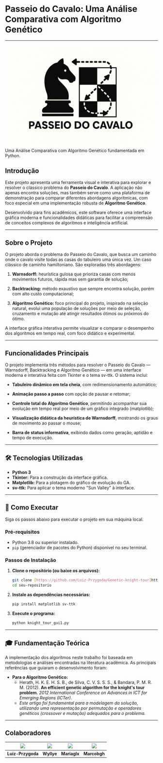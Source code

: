 # Passeio do Cavalo: Uma Análise Comparativa com Algoritmo Genético
---
![Logo do projeto](https://github.com/Luiz-Przygoda/Genetic-knight-tour/blob/main/imgs/knights%20tour%20logo.png)
Uma Análise Comparativa com Algoritmo Genético fundamentada em Python.

## Introdução

Este projeto apresenta uma ferramenta visual e interativa para explorar e resolver o clássico problema do **Passeio do Cavalo**. A aplicação não apenas encontra soluções, mas também serve como uma plataforma de demonstração para comparar diferentes abordagens algorítmicas, com foco especial em uma implementação robusta de **Algoritmo Genético**.

Desenvolvido para fins acadêmicos, este software oferece uma interface gráfica moderna e funcionalidades didáticas para facilitar a compreensão de conceitos complexos de algoritmos e inteligência artificial.

---

## Sobre o Projeto

O projeto aborda o problema do Passeio do Cavalo, que busca um caminho onde o cavalo visite todas as casas do tabuleiro uma única vez. Um caso clássico de caminho hamiltoniano.
São exploradas três abordagens:

1. **Warnsdorff:** heurística gulosa que prioriza casas com menos movimentos futuros, rápida mas sem garantia de solução;

2. **Backtracking:** método exaustivo que sempre encontra solução, porém com alto custo computacional;

3. **Algoritmo Genético:** foco principal do projeto, inspirado na seleção natural, evolui uma população de soluções por meio de seleção, cruzamento e mutação até atingir resultados ótimos ou próximos do ótimo.

A interface gráfica interativa permite visualizar e comparar o desempenho dos algoritmos em tempo real, com foco didático e experimental.

---

## Funcionalidades Principais

O projeto implementa três métodos para resolver o Passeio do Cavalo — Warnsdorff, Backtracking e Algoritmo Genético — em uma interface moderna e interativa feita com Tkinter e o tema sv-ttk.
O sistema inclui:

* **Tabuleiro dinâmico em tela cheia**, com redimensionamento automático;

* **Animação passo a passo** com opção de pausar e retomar;

* **Controle total do Algoritmo Genético**, permitindo acompanhar sua evolução em tempo real por meio de um gráfico integrado (matplotlib);

* **Visualização didática da heurística de Warnsdorff**, mostrando os graus de movimento ao passar o mouse;

* **Barra de status informativa**, exibindo dados como geração, aptidão e tempo de execução.
  
---

## 🛠️ Tecnologias Utilizadas

* **Python 3**
* **Tkinter:** Para a construção da interface gráfica.
* **Matplotlib:** Para a plotagem do gráfico de evolução do GA.
* **sv-ttk:** Para aplicar o tema moderno "Sun Valley" à interface.

---

## 🚀 Como Executar

Siga os passos abaixo para executar o projeto em sua máquina local.

### Pré-requisitos

* Python 3.8 ou superior instalado.
* `pip` (gerenciador de pacotes do Python) disponível no seu terminal.

### Passos de Instalação

1.  **Clone o repositório (ou baixe os arquivos):**
    ```bash
    git clone [https://github.com/Luiz-Przygoda/Genetic-knight-tour]https://github.com/Luiz-Przygoda/Genetic-knight-tour)
    cd seu-repositorio
    ```

2.  **Instale as dependências necessárias:**
    ```bash
    pip install matplotlib sv-ttk
    ```

3.  **Execute o programa:**
    ```bash
    python knight_tour_gui1.py
    ```

---

## 🎓 Fundamentação Teórica

A implementação dos algoritmos neste trabalho foi baseada em metodologias e análises encontradas na literatura acadêmica. As principais referências que guiaram o desenvolvimento foram:

* **Para o Algoritmo Genético:**
    * Herath, H. K. E. H. S. B., de Silva, C. V. S. S. S., & Bandara, P. M. R. M. (2012). **An efficient genetic algorithm for the knight's tour problem**. *2012 International Conference on Advances in ICT for Emerging Regions (ICTer)*.
    * *Este artigo foi fundamental para a modelagem da solução, utilizando uma representação por permutação e operadores genéticos (crossover e mutação) adequados para o problema.*

---

## **Colaboradores**
| [<img src="https://avatars.githubusercontent.com/u/142179999?v=4" width="115">](https://github.com/Luiz-Przygoda) | [<img src="https://avatars.githubusercontent.com/u/113839563?v=4" width="115">](https://github.com/Wyllye) | [<img src="https://avatars.githubusercontent.com/u/125486974?v=4" width="115">](https://github.com/mariaglx) | [<img src="https://avatars.githubusercontent.com/u/75136675?v=4" width="115">](https://github.com/marcobgh)|
|:--------------------------------------------------------------------------:|:-----------------------------------------------------------------------:|:-----------------------------------------------------------------------:|:--------------------------------------------------------------------:|
| **Luiz-Przygoda**                                                              | **Wyllye**                                                               | **Mariaglx**                                                           | **Marcobgh**                                                              |
